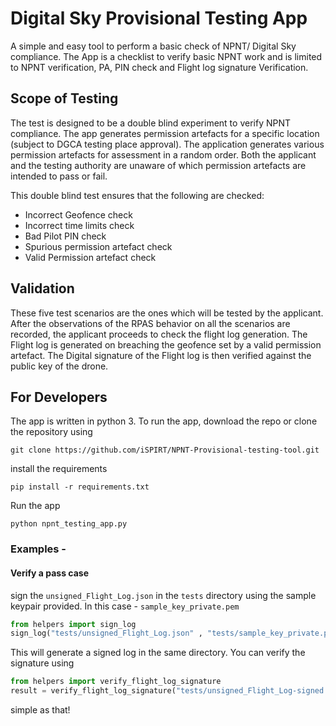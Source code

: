 # Digital Sky Provisional Testing App

A simple and easy tool to perform a basic check of NPNT/ Digital Sky compliance. 
The App is a checklist to verify basic NPNT work and is limited to NPNT verification, PA, PIN check and Flight log signature Verification. 

## Scope of Testing
The test is designed to be a double blind experiment to verify NPNT compliance.
The app generates permission artefacts for a specific location 
(subject to DGCA testing place approval). 
The application generates various permission artefacts for assessment in a random order. 
Both the applicant and the testing authority are unaware of which permission 
artefacts are intended to pass or fail. 

This double blind test ensures that the following are checked:
- Incorrect Geofence check
- Incorrect time limits check
- Bad Pilot PIN check 
- Spurious permission artefact check
- Valid Permission artefact check

## Validation
These five test scenarios are the ones which will be tested by the applicant.
After the observations of the RPAS behavior on all the scenarios are recorded,
the applicant proceeds to check the flight log generation.
The Flight log is generated on breaching the geofence set by a valid permission artefact.
The Digital signature of the Flight log is then verified against the public key of the drone.

## For Developers
The app is written in python 3. To run the app, download the repo or clone the repository using

`git clone https://github.com/iSPIRT/NPNT-Provisional-testing-tool.git`

install the requirements 

`pip install -r requirements.txt`

Run the app

`python npnt_testing_app.py`

### Examples - 
#### Verify a pass case
sign the `unsigned_Flight_Log.json` in the `tests` directory using the sample
keypair provided. In this case - `sample_key_private.pem`

```python
from helpers import sign_log
sign_log("tests/unsigned_Flight_Log.json" , "tests/sample_key_private.pem")
``` 

This will generate a signed log in the same directory. You can verify the signature using 
```python
from helpers import verify_flight_log_signature
result = verify_flight_log_signature("tests/unsigned_Flight_Log-signed.json", "tests/sample_key_public.pem")
```
simple as that!